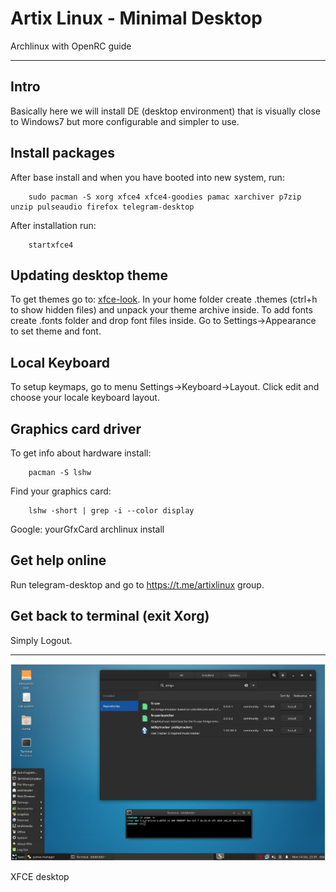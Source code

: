 # Artix Linux - Minimal Desktop

Archlinux with OpenRC guide 

---

## Intro

Basically here we will install DE (desktop environment) that is visually
close to Windows7 but more configurable and simpler to use. 

## Install packages

After base install and when you have booted into new system, run:

        sudo pacman -S xorg xfce4 xfce4-goodies pamac xarchiver p7zip unzip pulseaudio firefox telegram-desktop
        
After installation run:

        startxfce4

## Updating desktop theme

To get themes go to: [xfce-look](https://www.xfce-look.org). In your home folder
create .themes (ctrl+h to show hidden files) and unpack your theme archive inside. 
To add fonts create .fonts folder and drop font files inside.
Go to Settings->Appearance to set theme and font.


## Local Keyboard

To setup keymaps, go to menu Settings->Keyboard->Layout.
Click edit and choose your locale keyboard layout.

## Graphics card driver
To get info about hardware install:

        pacman -S lshw

Find your graphics card: 

        lshw -short | grep -i --color display

Google:
        yourGfxCard archlinux install

## Get help online

Run telegram-desktop and go to https://t.me/artixlinux group.

## Get back to terminal (exit Xorg)

Simply Logout.
        
---
![alt text](https://raw.githubusercontent.com/damir-sijakovic/artix/master/files/xfce.png)

XFCE desktop

